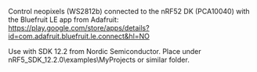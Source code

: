 Control neopixels (WS2812b) connected to the nRF52 DK (PCA10040) with the Bluefruit LE app from Adafruit: https://play.google.com/store/apps/details?id=com.adafruit.bluefruit.le.connect&hl=NO

Use with SDK 12.2 from Nordic Semiconductor. Place under nRF5_SDK_12.2.0\examples\MyProjects or similar folder.